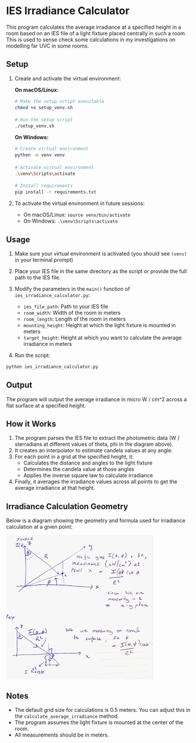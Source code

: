 # IES Irradiance Calculator

This program calculates the average irradiance at a specified height in a room based on an IES file of a light fixture placed centrally in such a room. 
This is used to sense check some calculations in my investigations on modelling far UVC in some rooms. 

## Setup

1. Create and activate the virtual environment:

   **On macOS/Linux:**
   ```bash
   # Make the setup script executable
   chmod +x setup_venv.sh
   
   # Run the setup script
   ./setup_venv.sh
   ```

   **On Windows:**
   ```bash
   # Create virtual environment
   python -m venv venv
   
   # Activate virtual environment
   .\venv\Scripts\activate
   
   # Install requirements
   pip install -r requirements.txt
   ```

2. To activate the virtual environment in future sessions:
   - On macOS/Linux: `source venv/bin/activate`
   - On Windows: `.\venv\Scripts\activate`

## Usage

1. Make sure your virtual environment is activated (you should see `(venv)` in your terminal prompt)

2. Place your IES file in the same directory as the script or provide the full path to the IES file.

3. Modify the parameters in the `main()` function of `ies_irradiance_calculator.py`:
   - `ies_file_path`: Path to your IES file
   - `room_width`: Width of the room in meters
   - `room_length`: Length of the room in meters
   - `mounting_height`: Height at which the light fixture is mounted in meters
   - `target_height`: Height at which you want to calculate the average irradiance in meters

4. Run the script:
```bash
python ies_irradiance_calculator.py
```

## Output

The program will output the average irradiance in micro W / cm^2 across a flat surface at a specified height. 

## How it Works

1. The program parses the IES file to extract the photometric data (W / sterradians at different values of theta, phi in the diagram above).
2. It creates an interpolator to estimate candela values at any angle.
3. For each point in a grid at the specified height, it:
   - Calculates the distance and angles to the light fixture
   - Determines the candela value at those angles
   - Applies the inverse square law to calculate irradiance
4. Finally, it averages the irradiance values across all points to get the average irradiance at that height.

## Irradiance Calculation Geometry

Below is a diagram showing the geometry and formula used for irradiance calculation at a given point:

<img src="images/diagram.png" alt="Irradiance Calculation Geometry" width="400"/>

## Notes

- The default grid size for calculations is 0.5 meters. You can adjust this in the `calculate_average_irradiance` method.
- The program assumes the light fixture is mounted at the center of the room.
- All measurements should be in meters. 